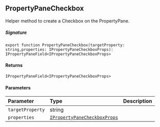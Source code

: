 ## PropertyPaneCheckbox

Helper method to create a Checkbox on the PropertyPane.

##### Signature
`export function PropertyPaneCheckbox(targetProperty: string,properties: IPropertyPaneCheckboxProps): IPropertyPaneField<IPropertyPaneCheckboxProps>`

#### Returns
`IPropertyPaneField<IPropertyPaneCheckboxProps>`

#### Parameters


| Parameter	   | Type    | Description |
|:-------------|:---------------|:------------|
| `targetProperty`    | string |  |
| `properties`    | [`IPropertyPaneCheckboxProps`](IPropertyPaneCheckboxProps.md) |  |


